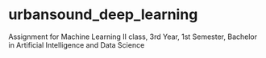 # urbansound_deep_learning
Assignment for Machine Learning II class, 3rd Year, 1st Semester, Bachelor in Artificial Intelligence and Data Science 
